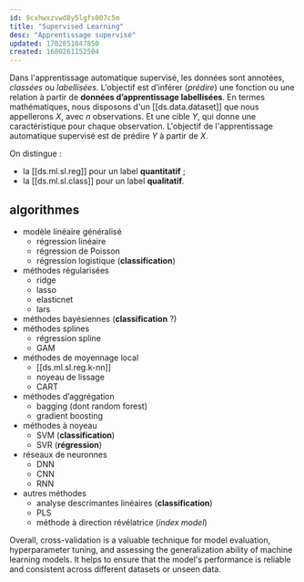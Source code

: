```yaml
---
id: 9cxhwxzvwd8y5lgfs007c5m
title: "Supervised Learning"
desc: "Apprentissage supervisé"
updated: 1702851047850
created: 1680261152504
---
```


Dans l'apprentissage automatique supervisé, les données sont annotées, _classées_ ou _labellisées_. L'objectif est d’inférer (_prédire_) une fonction ou une relation à partir de **données d’apprentissage labellisées**. En termes mathématiques, nous disposons d'un [[ds.data.dataset]] que nous appellerons $X$, avec $n$ observations. Et une cible $Y$, qui donne une caractéristique pour chaque observation. L'objectif de l'apprentissage automatique supervisé est de prédire $Y$ à partir de $X$.

On distingue :

- la [[ds.ml.sl.reg]] pour un label **quantitatif** ;
- la [[ds.ml.sl.class]] pour un label **qualitatif**.

## algorithmes

- modèle linéaire généralisé
  - régression linéaire
  - régression de Poisson
  - régression logistique (**classification**)
- méthodes régularisées
  - ridge
  - lasso
  - elasticnet
  - lars
- méthodes bayésiennes (**classification** ?)
- méthodes splines
  - régression spline
  - GAM
- méthodes de moyennage local
  - [[ds.ml.sl.reg.k-nn]]
  - noyeau de lissage
  - CART
- méthodes d’aggrégation
  - bagging (dont random forest)
  - gradient boosting
- méthodes à noyeau
  - SVM (**classification**)
  - SVR (**régression**)
- réseaux de neuronnes
  - DNN
  - CNN
  - RNN
- autres méthodes
  - analyse descrimantes linéaires (**classification**)
  - PLS
  - méthode à direction révélatrice (_index model_)

Overall, cross-validation is a valuable technique for model evaluation, hyperparameter tuning, and assessing the generalization ability of machine learning models. It helps to ensure that the model's performance is reliable and consistent across different datasets or unseen data.
